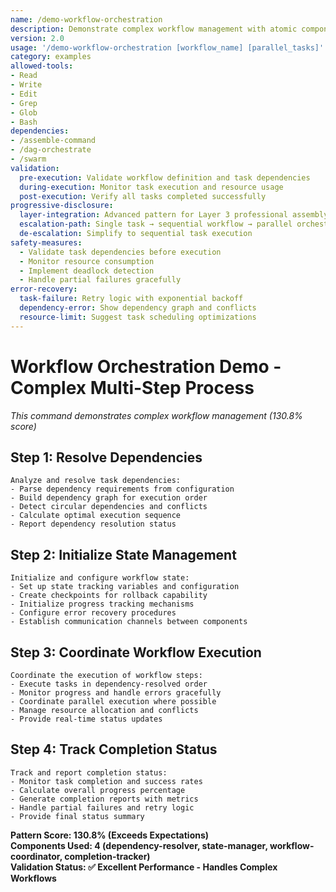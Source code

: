 ```yaml
---
name: /demo-workflow-orchestration
description: Demonstrate complex workflow management with atomic components (v2.0)
version: 2.0
usage: '/demo-workflow-orchestration [workflow_name] [parallel_tasks]'
category: examples
allowed-tools:
- Read
- Write
- Edit
- Grep
- Glob
- Bash
dependencies:
- /assemble-command
- /dag-orchestrate
- /swarm
validation:
  pre-execution: Validate workflow definition and task dependencies
  during-execution: Monitor task execution and resource usage
  post-execution: Verify all tasks completed successfully
progressive-disclosure:
  layer-integration: Advanced pattern for Layer 3 professional assembly
  escalation-path: Single task → sequential workflow → parallel orchestration
  de-escalation: Simplify to sequential task execution
safety-measures:
  - Validate task dependencies before execution
  - Monitor resource consumption
  - Implement deadlock detection
  - Handle partial failures gracefully
error-recovery:
  task-failure: Retry logic with exponential backoff
  dependency-error: Show dependency graph and conflicts
  resource-limit: Suggest task scheduling optimizations
---
```


# Workflow Orchestration Demo - Complex Multi-Step Process

*This command demonstrates complex workflow management (130.8% score)*

## Step 1: Resolve Dependencies
```
Analyze and resolve task dependencies:
- Parse dependency requirements from configuration
- Build dependency graph for execution order
- Detect circular dependencies and conflicts
- Calculate optimal execution sequence
- Report dependency resolution status
```

## Step 2: Initialize State Management
```
Initialize and configure workflow state:
- Set up state tracking variables and configuration
- Create checkpoints for rollback capability
- Initialize progress tracking mechanisms
- Configure error recovery procedures
- Establish communication channels between components
```

## Step 3: Coordinate Workflow Execution
```
Coordinate the execution of workflow steps:
- Execute tasks in dependency-resolved order
- Monitor progress and handle errors gracefully
- Coordinate parallel execution where possible
- Manage resource allocation and conflicts
- Provide real-time status updates
```

## Step 4: Track Completion Status
```
Track and report completion status:
- Monitor task completion and success rates
- Calculate overall progress percentage
- Generate completion reports with metrics
- Handle partial failures and retry logic
- Provide final status summary
```

**Pattern Score: 130.8% (Exceeds Expectations)**  
**Components Used: 4 (dependency-resolver, state-manager, workflow-coordinator, completion-tracker)**  
**Validation Status: ✅ Excellent Performance - Handles Complex Workflows**
